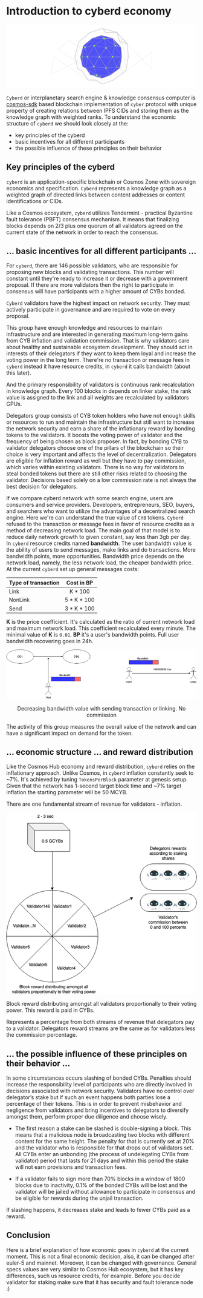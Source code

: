 # Introduction to cyberd economy

![cyberd](cyberd.png)

`Cyberd` or interplanetary search engine & knowledge consensus computer is [cosmos-sdk](https://github.com/cosmos/cosmos-sdk) based blockchain implementation of `cyber` protocol with unique property of creating relations between IPFS CIDs and storing them as the knowledge graph with weighted ranks. To understand the economic structure of `cyberd` we should look closely at the:
- key principles of the cyberd
- basic incentives for all different participants
- the possible influence of these principles on their behavior

## Key principles of the cyberd

`cyberd` is an application-specific blockchain or Cosmos Zone with sovereign economics and specification. `Cyberd` represents a knowledge graph as a weighted graph of directed links between content addresses or content identifications or CIDs.

Like a Cosmos ecosystem, `cyberd` utilizes Tendermint - practical Byzantine fault tolerance (PBFT) consensus mechanism. It means that finalizing blocks depends on 2/3 plus one quorum of all validators agreed on the current state of the network in order to reach the consensus.

## ... basic incentives for all different participants ...

For `cyberd`, there are 146 possible validators, who are responsible for proposing new blocks and validating transactions. This number will constant until they're ready to increase it or decrease with a government proposal. If there are more validators then the right to participate in consensus will have participants with a higher amount of CYBs bonded.

`Cyberd` validators have the highest impact on network security. They must actively participate in governance and are required to vote on every proposal.

This group have enough knowledge and resources to maintain infrastructure and are interested in generating maximum long-term gains from CYB inflation and validation commission. That is why validators care about healthy and sustainable ecosystem development. They should act in interests of their delegators if they want to keep them loyal and increase the voting power in the long term. There're no transaction or message fees in `cyberd` instead it have resource credits, in `cyberd` it calls bandwidth (about this later).

And the primary responsibility of validators is continuous rank recalculation in knowledge graph. Every 100 blocks in depends on linker stake, the rank value is assigned to the link and all weights are recalculated by validators GPUs.

Delegators group consists of CYB token holders who have not enough skills or resources to run and maintain the infrastructure but still want to increase the network security and earn a share of the inflationary reward by bonding tokens to the validators. It boosts the voting power of validator and the frequency of being chosen as block proposer. In fact, by bonding CYB to validator delegators choose one of the pillars of the blockchain so their choice is very important and affects the level of decentralization.
Delegators are eligible for inflation reward as well but they have to pay commission, which varies within existing validators. There is no way for validators to steal bonded tokens but there are still other risks related to choosing the validator. Decisions based solely on a low commission rate is not always the best decision for delegators.

If we compare cyberd network with some search engine, users are consumers and service providers. Developers, entrepreneurs, SEO, buyers, and searchers who want to utilize the advantages of a decentralized search engine. Here we're can understand the true value of `CYB` tokens. `Cyberd` refused to the transaction or message fees in favor of resource credits as a method of decreasing network load. The main goal of that model is to reduce daily network growth to given constant, say less than 3gb per day. In `cyberd` resource credits named **bandwidth**. The user bandwidth value is the ability of users to send messages, make links and do transactions. More bandwidth points, more opportunities. Bandwidth price depends on the network load, namely, the less network load, the cheaper bandwidth price. At the current `cyberd` set up general messages costs:

| Type of transaction | Cost in BP |
| ------------- |:-------------:|
| Link|  K * 100 |
| NonLink | 5 \* K * 100 |
| Send | 3 \* K * 100 |

**K** is the price coefficient. It's calculated as the ratio of current network load and maximum network load. This coefficient recalculated every minute. The minimal value of **K** is `0.01`. **BP** it's a user's bandwidth points. Full user bandwidth recovering goes in 24h.

![bandwidth](Bandwidth.png)
<p align="center">Decreasing bandwidth value with sending transaction or linking. No commission</p>

The activity of this group measures the overall value of the network and can have a significant impact on demand for the token.

## ... economic structure ... and reward distribution

Like the Cosmos Hub economy and reward distribution, `cyberd` relies on the inflationary approach. Unlike Cosmos, in `cyberd` inflation constantly seek to ~7%. It's achieved by tuning `TokensPerBlock` parameter at genesis setup. Given that the network has 1-second target block time and ~7% target inflation the starting parameter will be 50 MCYB.

There are one fundamental stream of revenue for validators - inflation.

![rewards distribution](distr.png)

Block reward distributing amongst all validators proportionally to their voting power. This reward is paid in CYBs.

Represents a percentage from both streams of revenue that delegators pay to a validator. Delegators reward streams are the same as for validators less the commission percentage.

## ... the possible influence of these principles on their behavior ...

In some circumstances occurs slashing of bonded CYBs. Penalties should increase the responsibility level of participants who are directly involved in decisions associated with network security. Validators have no control over delegator’s stake but if such an event happens both parties lose a percentage of their tokens. This is in order to prevent misbehavior and negligence from validators and bring incentives to delegators to diversify amongst them, perform proper due diligence and choose wisely.

- The first reason a stake can be slashed is double-signing a block. This means that a malicious node is broadcasting two blocks with different content for the same height. The penalty for that is currently set at 20% and the validator who is responsible for that drops out of validators set. All CYBs enter an unbonding (the process of undelegating CYBs from validator) period that lasts for 21 days and within this period the stake will not earn provisions and transaction fees.

- If a validator fails to sign more than 70% blocks in a window of 1800 blocks due to inactivity, 0.1% of the bonded CYBs will be lost and the validator will be jailed without allowance to participate in consensus and be eligible for rewards during the unjail transaction.

If slashing happens, it decreases stake and leads to fewer CYBs paid as a reward.

## Conclusion

Here is a brief explanation of how economic goes in `cyberd` at the current moment. This is not a final economic decision, also, it can be changed after euler-5 and mainnet. Moreover, it can be changed with governance. General specs values are very similar to Cosmos Hub ecosystem, but it has key differences, such us resource credits, for example. Before you decide validator for staking make sure that it has security and fault tolerance node :)
